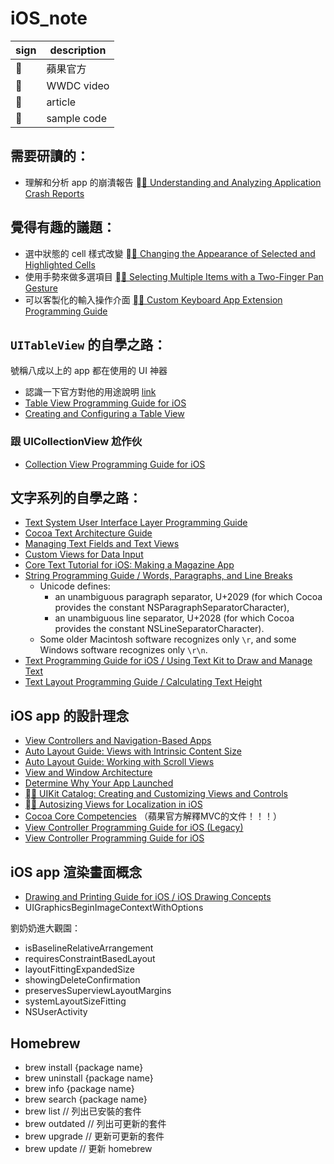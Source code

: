 # iOS_note

| sign | description |
|------|-------------|
|     | 蘋果官方 |
|  📼  | WWDC video |
|  📝  | article |
|  💾  | sample code |


## 需要研讀的：
- 理解和分析 app 的崩潰報告 [📝 Understanding and Analyzing Application Crash Reports](https://developer.apple.com/library/archive/technotes/tn2151/_index.html)


## 覺得有趣的議題：
- 選中狀態的 cell 樣式改變 [💾 Changing the Appearance of Selected and Highlighted Cells](https://developer.apple.com/documentation/uikit/uicollectionviewdelegate/changing_the_appearance_of_selected_and_highlighted_cells)
- 使用手勢來做多選項目 [💾 Selecting Multiple Items with a Two-Finger Pan Gesture](https://developer.apple.com/documentation/uikit/uitableviewdelegate/selecting_multiple_items_with_a_two-finger_pan_gesture)
- 可以客製化的輸入操作介面 [📝 Custom Keyboard App Extension Programming Guide](https://developer.apple.com/library/archive/documentation/General/Conceptual/ExtensibilityPG/CustomKeyboard.html#//apple_ref/doc/uid/TP40014214-CH16-SW1)


## `UITableView` 的自學之路：
號稱八成以上的 app 都在使用的 UI 神器
- 認識一下官方對他的用途說明 [link](https://developer.apple.com/documentat\ion/uikit/views_and_controls/table_views#//apple_ref/doc/uid/TP40007451)
- [Table View Programming Guide for iOS](https://developer.apple.com/library/archive/documentation/UserExperience/Conceptual/TableView_iPhone/TableViewAPIOverview/TableViewAPIOverview.html#//apple_ref/doc/uid/TP40007451-CH4-SW2)
- [Creating and Configuring a Table View](https://developer.apple.com/library/archive/documentation/UserExperience/Conceptual/TableView_iPhone/CreateConfigureTableView/CreateConfigureTableView.html)

### 跟 UICollectionView 尬作伙
- [Collection View Programming Guide for iOS](https://developer.apple.com/library/archive/documentation/WindowsViews/Conceptual/CollectionViewPGforIOS/Introduction/Introduction.html)


## 文字系列的自學之路：
- [Text System User Interface Layer Programming Guide](https://developer.apple.com/library/archive/documentation/Cocoa/Conceptual/TextUILayer/TextUILayer.html#//apple_ref/doc/uid/10000090-SW1)
- [Cocoa Text Architecture Guide](https://developer.apple.com/library/archive/documentation/TextFonts/Conceptual/CocoaTextArchitecture/Introduction/Introduction.html#//apple_ref/doc/uid/TP40009459)
- [Managing Text Fields and Text Views](https://developer.apple.com/library/archive/documentation/StringsTextFonts/Conceptual/TextAndWebiPhoneOS/ManageTextFieldTextViews/ManageTextFieldTextViews.html#//apple_ref/doc/uid/TP40009542-CH10-SW1)
- [Custom Views for Data Input](https://developer.apple.com/library/archive/documentation/StringsTextFonts/Conceptual/TextAndWebiPhoneOS/InputViews/InputViews.html#//apple_ref/doc/uid/TP40009542-CH12)
- [Core Text Tutorial for iOS: Making a Magazine App](https://www.raywenderlich.com/578-core-text-tutorial-for-ios-making-a-magazine-app)
- [String Programming Guide / Words, Paragraphs, and Line Breaks](https://developer.apple.com/library/archive/documentation/Cocoa/Conceptual/Strings/Articles/stringsParagraphBreaks.html#//apple_ref/doc/uid/TP40005016-SW1)
  - Unicode defines:
    - an unambiguous paragraph separator, U+2029 (for which Cocoa provides the constant NSParagraphSeparatorCharacter), 
    - an unambiguous line separator, U+2028 (for which Cocoa provides the constant NSLineSeparatorCharacter).
  - Some older Macintosh software recognizes only `\r`, and some Windows software recognizes only `\r\n`.
- [Text Programming Guide for iOS / Using Text Kit to Draw and Manage Text](https://developer.apple.com/library/archive/documentation/StringsTextFonts/Conceptual/TextAndWebiPhoneOS/CustomTextProcessing/CustomTextProcessing.html)
- [Text Layout Programming Guide / Calculating Text Height](https://developer.apple.com/library/archive/documentation/Cocoa/Conceptual/TextLayout/Tasks/StringHeight.html#//apple_ref/doc/uid/20001809-CJBGBIBB)



## iOS app 的設計理念
- [View Controllers and Navigation-Based Apps](https://developer.apple.com/library/archive/documentation/UserExperience/Conceptual/TableView_iPhone/TableViewAndDataModel/TableViewAndDataModel.html#//apple_ref/doc/uid/TP40007451-CH5-SW7)
- [Auto Layout Guide: Views with Intrinsic Content Size](https://developer.apple.com/library/archive/documentation/UserExperience/Conceptual/AutolayoutPG/ViewswithIntrinsicContentSize.html)
- [Auto Layout Guide: Working with Scroll Views](https://developer.apple.com/library/archive/documentation/UserExperience/Conceptual/AutolayoutPG/WorkingwithScrollViews.html#//apple_ref/doc/uid/TP40010853-CH24-SW1)
- [View and Window Architecture](https://developer.apple.com/library/archive/documentation/WindowsViews/Conceptual/ViewPG_iPhoneOS/WindowsandViews/WindowsandViews.html#//apple_ref/doc/uid/TP40009503-CH2-SW1)
- [Determine Why Your App Launched](https://developer.apple.com/documentation/uikit/app_and_environment/responding_to_the_launch_of_your_app#2922740)
- [💾 UIKit Catalog: Creating and Customizing Views and Controls](https://developer.apple.com/documentation/uikit/views_and_controls/uikit_catalog_creating_and_customizing_views_and_controls)
- [💾 Autosizing Views for Localization in iOS](https://developer.apple.com/documentation/xcode/autosizing_views_for_localization_in_ios)
- [Cocoa Core Competencies](https://developer.apple.com/library/archive/documentation/General/Conceptual/DevPedia-CocoaCore/ControllerObject.html) （蘋果官方解釋MVC的文件！！！）
- [View Controller Programming Guide for iOS (Legacy)](https://developer.apple.com/library/archive/documentation/WindowsViews/Conceptual/ViewControllerPGforiOSLegacy/BasicViewControllers/BasicViewControllers.html#//apple_ref/doc/uid/TP40011381-CH101-SW1)
- [View Controller Programming Guide for iOS](https://developer.apple.com/library/archive/featuredarticles/ViewControllerPGforiPhoneOS/index.html#//apple_ref/doc/uid/TP40007457)


## iOS app 渲染畫面概念

- [Drawing and Printing Guide for iOS / iOS Drawing Concepts](https://developer.apple.com/library/archive/documentation/2DDrawing/Conceptual/DrawingPrintingiOS/GraphicsDrawingOverview/GraphicsDrawingOverview.html#//apple_ref/doc/uid/TP40010156-CH14-SW3)
- UIGraphicsBeginImageContextWithOptions



劉奶奶進大觀園：
- isBaselineRelativeArrangement
- requiresConstraintBasedLayout
- layoutFittingExpandedSize
- showingDeleteConfirmation
- preservesSuperviewLayoutMargins
- systemLayoutSizeFitting
- NSUserActivity




## Homebrew 

- brew install {package name}
- brew uninstall {package name}
- brew info {package name}
- brew search {package name}
- brew list // 列出已安裝的套件
- brew outdated // 列出可更新的套件
- brew upgrade // 更新可更新的套件
- brew update // 更新 homebrew
